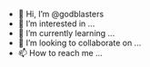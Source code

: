 - 👋 Hi, I’m @godblasters
- 👀 I’m interested in ...
- 🌱 I’m currently learning ...
- 💞️ I’m looking to collaborate on ...
- 📫 How to reach me ...

<!---
godblasters/godblasters is a ✨ special ✨ repository because its `README.md` (this file) appears on your GitHub profile.
You can click the Preview link to take a look at your changes.
--->

